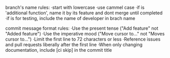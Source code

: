 branch's name rules: 
  ·start with lowercase
	·use cammel case
  ·if is 'additional function', name it by its feature and dont merge until completed
  ·if is for testing, include the name of developer in brach name
  
 

commit message format rules:
  ·Use the present tense ("Add feature" not "Added feature")
  ·Use the imperative mood ("Move cursor to..." not "Moves cursor to...")
  ·Limit the first line to 72 characters or less
  ·Reference issues and pull requests liberally after the first line
  ·When only changing documentation, include [ci skip] in the commit title
